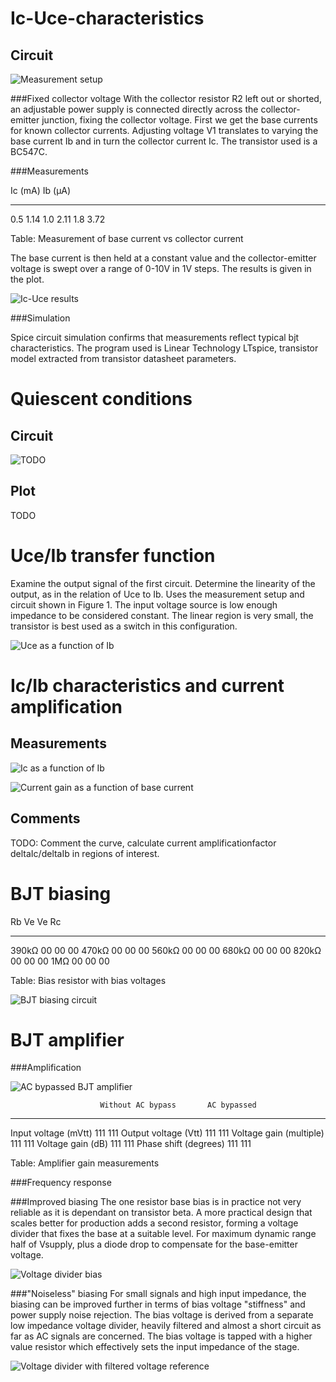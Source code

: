 Ic-Uce-characteristics
======================

Circuit
-------

![Measurement setup](img/ic-uce_schem.png)


###Fixed collector voltage 
With the collector resistor R2 left out or shorted, an adjustable power supply
is connected directly across the collector-emitter junction, fixing the
collector voltage. First we get the base currents for known collector currents.
Adjusting voltage V1 translates to varying the base current Ib and in turn the
collector current Ic.  The transistor used is a BC547C.


###Measurements

Ic (mA)     Ib (µA)
-------     -------
0.5         1.14
1.0         2.11 
1.8         3.72 

Table: Measurement of base current vs collector current


The base current is then held at a constant value and the collector-emitter
voltage is swept over a range of 0-10V in 1V steps. The results is given in
the plot.

![Ic-Uce results](img/ic-uce_plot.png)


###Simulation

Spice circuit simulation confirms that measurements reflect typical bjt
characteristics. The program used is Linear Technology LTspice, transistor
model extracted from transistor datasheet parameters.


Quiescent conditions
====================

Circuit
-------

![TODO](img/TODO.png)

Plot 
----
TODO


Uce/Ib transfer function
========================
Examine the output signal of the first circuit. Determine the linearity of the
output, as in the relation of Uce to Ib.
Uses the measurement setup and circuit shown in Figure 1.
The input voltage source is low enough impedance to be considered constant.
The linear region is very small, the transistor is best used as a switch in this
configuration.

![Uce as a function of Ib](img/uce-ib_plot.png)


Ic/Ib characteristics and current amplification
===============================================

Measurements
------------

![Ic as a function of Ib](img/ic-ib_plot.png)


![Current gain as a function of base current](img/ic-ib-amplification_plot.png)


Comments
--------
TODO: Comment the curve, calculate current amplificationfactor deltaIc/deltaIb
in regions of interest.


BJT biasing
===========

Rb          Ve          Ve          Rc 
--          --          --          --
390kΩ       00          00          00
470kΩ       00          00          00
560kΩ       00          00          00
680kΩ       00          00          00
820kΩ       00          00          00
1MΩ         00          00          00

Table: Bias resistor with bias voltages

![BJT biasing circuit](img/bjt-bias_1.png)


BJT amplifier
=============

###Amplification

![AC bypassed BJT amplifier](img/bjt-bias_2AC.png)


                        Without AC bypass       AC bypassed
--------------------    -----------------       -----------
Input voltage (mVtt)    111                     111
Output voltage (Vtt)    111                     111
Voltage gain (multiple) 111                     111
Voltage gain (dB)       111                     111
Phase shift (degrees)   111                     111

Table: Amplifier gain measurements


###Frequency response


###Improved biasing
The one resistor base bias is in practice not very reliable as it is dependant
on transistor beta. A more practical design that scales better for production
adds a second resistor, forming a voltage divider that fixes the base at a
suitable level. For maximum dynamic range half of Vsupply, plus a diode drop to
compensate for the base-emitter voltage.

![Voltage divider bias](img/bjt-bias_2AC_improved.png)


###"Noiseless" biasing
For small signals and high input impedance, the biasing can be improved further
in terms of bias voltage "stiffness" and power supply noise rejection. 
The bias voltage is derived from a separate low impedance voltage divider,
heavily filtered and almost a short circuit as far as AC signals are concerned.
The bias voltage is tapped with a higher value resistor which effectively sets
the input impedance of the stage.

![Voltage divider with filtered voltage reference](img/bjt-bias_2AC_quiet.png)
